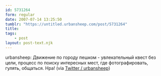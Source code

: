 ```yaml
---
id: 5731264
form: regular
date: 2007-07-14 13:25:50
tumblr: "https://untitled.urbansheep.com/post/5731264"
title:
tags:
    - post
layout: post-text.njk
---
```


<p>urbansheep: Движение по городу пешком - увлекательный квест без цели, процесс по поиску интересных мест, где фотографировать, гулять, общаться. Нра! (via <a href="http://twitter.com/urbansheep/statuses/149474372">Twitter / urbansheep</a>)</p>

